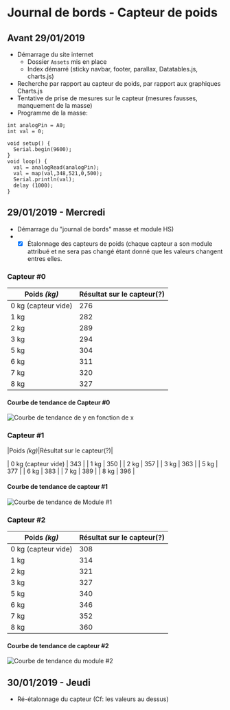 
# Journal de bords - Capteur de poids 

## Avant 29/01/2019
- Démarrage du site internet
    - Dossier `Assets` mis en place
    - Index démarré (sticky navbar, footer, parallax, Datatables.js, charts.js)
- Recherche par rapport au capteur de poids, par rapport aux graphiques Charts.js
- Tentative de prise de mesures sur le capteur (mesures fausses, manquement de la masse)
- Programme de la masse: 
```arduino
int analogPin = A0;
int val = 0;

void setup() {
  Serial.begin(9600);
}
void loop() {
  val = analogRead(analogPin);
  val = map(val,348,521,0,500);
  Serial.println(val);
  delay (1000);
}
```

## 29/01/2019 - Mercredi
- Démarrage du "journal de bords" masse et module HS)
-  - [x] Étalonnage des capteurs de poids (chaque capteur a son module attribué et ne sera pas changé étant donné que les valeurs changent entres elles. 
### Capteur #0
|Poids *(kg)*|Résultat sur le capteur(?)|
|--|--|
| 0 kg (capteur vide) | 276 |
| 1 kg | 282 |
| 2 kg | 289 |
| 3 kg | 294 |
| 5 kg | 304 |
| 6 kg | 311|
| 7 kg | 320 |
| 8 kg | 327 |

#### Courbe de tendance de Capteur #0
![Courbe de tendance de y en fonction de x](https://i.imgur.com/wkPabUv.png)

### Capteur #1
|Poids *(kg)*|Résultat sur le capteur(?)|

| 0 kg (capteur vide) | 343 |
| 1 kg | 350 |
| 2 kg | 357 |
| 3 kg | 363 |
| 5 kg | 377 |
| 6 kg | 383 |
| 7 kg | 389 |
| 8 kg | 396 |

#### Courbe de tendance de capteur #1
![Courbe de tendance de Module #1](https://i.imgur.com/3rwIbeU.png)

### Capteur #2
|Poids *(kg)*|Résultat sur le capteur(?)|
|--|--|
| 0 kg (capteur vide) | 308 |
| 1 kg | 314 |
| 2 kg | 321 |
| 3 kg | 327 |
| 5 kg | 340 |
| 6 kg | 346|
| 7 kg | 352 |
| 8 kg | 360 |

#### Courbe de tendance de capteur #2
![Courbe de tendance du module #2](https://i.imgur.com/DvhTE50.png)

## 30/01/2019 - Jeudi
- Ré-étalonnage du capteur (Cf: les valeurs au dessus)
<!--stackedit_data:
eyJoaXN0b3J5IjpbNzc3MTUxMzksLTY3ODIzOTgzNCw3MzE3MT
MzNzksNzQ5OTAwOTAyLDE4MTI0ODI2MjgsODIyMzQ1NTc2LDE3
MzAzMzczNDZdfQ==
-->